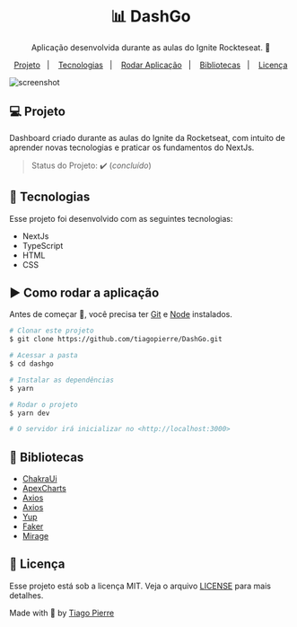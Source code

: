 <h1 align="center">📊 DashGo</h1>
<p align="center">Aplicação desenvolvida durante as aulas do Ignite Rockteseat. 🚀</p>

<p align="center">
  <a href="#-projeto">Projeto</a>&nbsp;&nbsp;&nbsp;|&nbsp;&nbsp;&nbsp;
  <a href="#-tecnologias">Tecnologias</a>&nbsp;&nbsp;&nbsp;|&nbsp;&nbsp;&nbsp;
  <a href="https://github.com/tiagopierre/DashGo/edit/main/README.md#%EF%B8%8F-como-rodar-a-aplica%C3%A7%C3%A3o">Rodar Aplicação</a>&nbsp;&nbsp;&nbsp;|&nbsp;&nbsp;&nbsp;
  <a href="https://github.com/tiagopierre/DashGo/edit/main/README.md#-bibliotecas">Bibliotecas</a>&nbsp;&nbsp;&nbsp;|&nbsp;&nbsp;&nbsp;
  <a href="https://github.com/tiagopierre/DashGo/edit/main/README.md#-licen%C3%A7a">Licença</a>
</p>


<img src="https://github.com/tiagopierre/DashGo/blob/main/screencapture/screencapture-localhost-3000-dashboard-2022-03-28-15_28_08.png?raw=true" alt="screenshot"/>



## 💻 Projeto

Dashboard criado durante as aulas do Ignite da Rocketseat, com intuito de aprender novas tecnologias e praticar os fundamentos do NextJs.
> Status do Projeto: :heavy_check_mark: (_concluído_)


## 🚀 Tecnologias

Esse projeto foi desenvolvido com as seguintes tecnologias:

- NextJs
- TypeScript
- HTML
- CSS

## ▶️ Como rodar a aplicação 

Antes de começar :checkered_flag:, você precisa ter [Git](https://git-scm.com) e [Node](https://nodejs.org/en/) instalados.

```bash
# Clonar este projeto
$ git clone https://github.com/tiagopierre/DashGo.git

# Acessar a pasta
$ cd dashgo

# Instalar as dependências 
$ yarn

# Rodar o projeto
$ yarn dev

# O servidor irá inicializar no <http://localhost:3000>
```

## 📁 Bibliotecas

- [ChakraUi](https://chakra-ui.com/)
- [ApexCharts](https://apexcharts.com/)
- [Axios](https://axios-http.com/) 
- [Axios](https://axios-http.com/)
- [Yup](https://www.npmjs.com/package/yup)
- [Faker](https://www.npmjs.com/package/faker)
- [Mirage](https://miragejs.com/)

## 📝 Licença

Esse projeto está sob a licença MIT. Veja o arquivo [LICENSE](.github/LICENSE.md) para mais detalhes.


Made with
💜 by <a href="https://github.com/tiagopierre" target="_blank">Tiago Pierre</a>
